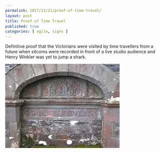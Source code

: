 ```yaml
---
permalink: 2017/11/21/proof-of-time-travel/
layout: post
title: Proof of Time Travel
published: true
categories: [ agile, signs ]
---
```


Definitive proof that the Victorians were visited by time travellers from a future when sitcoms were 
recorded in front of a live studio audience and Henry Winkler was yet to jump a shark.

![sign](/img/posts/proof-of-time-travel/proof-of-time-travel.webp)

